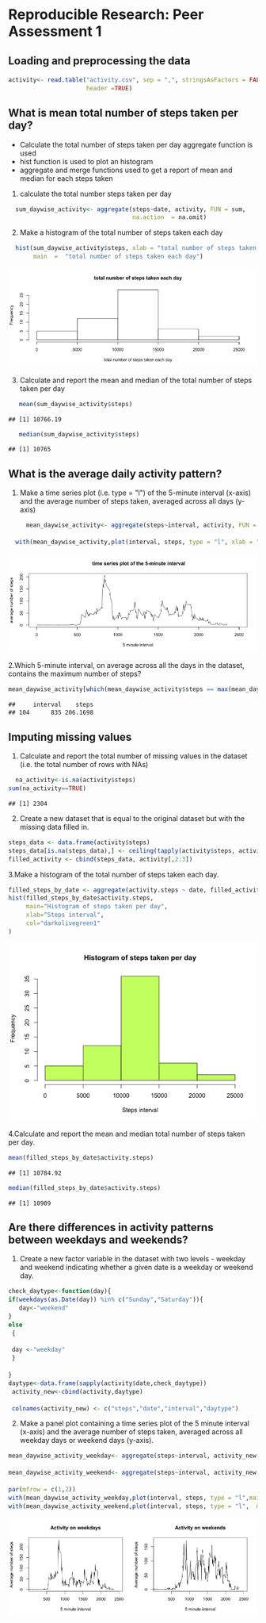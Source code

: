 # Reproducible Research: Peer Assessment 1


## Loading and preprocessing the data

```r
activity<- read.table("activity.csv", sep = ",", stringsAsFactors = FALSE , 
                      header =TRUE)
```

## What is mean total number of steps taken per day?
- Calculate the total number of steps taken per day aggregate function is used
- hist function is used to plot an histogram
- aggregate and merge functions used to get a report of mean and median for each steps taken

1. calculate the total number steps taken per day


```r
  sum_daywise_activity<- aggregate(steps~date, activity, FUN = sum, 
                                   na.action  = na.omit)
```

2. Make a histogram of the total number of steps taken each day


```r
  hist(sum_daywise_activity$steps, xlab = "total number of steps taken each day", 
       main  =  "total number of steps taken each day")
```

![](PA1_template_files/figure-html/unnamed-chunk-3-1.png) 

3. Calculate and report the mean and median of the total number of steps taken per day


```r
   mean(sum_daywise_activity$steps)
```

```
## [1] 10766.19
```

```r
   median(sum_daywise_activity$steps)
```

```
## [1] 10765
```

## What is the average daily activity pattern?
1.  Make a time series plot (i.e. type = "l") of the 5-minute interval (x-axis) and the average number of steps taken, averaged across all days (y-axis)

```r
     mean_daywise_activity<- aggregate(steps~interval, activity, FUN = mean, na.action = na.omit)

  with(mean_daywise_activity,plot(interval, steps, type = "l", xlab = "5 minute interval", ylab = "average number of steps", main = " time series plot of the 5-minute interval", xlim = c(0,2500)))
```

![](PA1_template_files/figure-html/unnamed-chunk-5-1.png) 

2.Which 5-minute interval, on average across all the days in the dataset, contains the maximum number of steps?

```r
mean_daywise_activity[which(mean_daywise_activity$steps == max(mean_daywise_activity$steps, na.rm = TRUE)),]
```

```
##     interval    steps
## 104      835 206.1698
```

## Imputing missing values
1.  Calculate and report the total number of missing values in the dataset (i.e. the total number of rows with NAs)


```r
  na_activity<-is.na(activity$steps)
sum(na_activity==TRUE)
```

```
## [1] 2304
```
2. Create a new dataset that is equal to the original dataset but with the missing data filled in.

```r
steps_data <- data.frame(activity$steps)
steps_data[is.na(steps_data),] <- ceiling(tapply(activity$steps, activity$interval, mean, na.rm=TRUE))
filled_activity <- cbind(steps_data, activity[,2:3])
```
3.Make a histogram of the total number of steps taken each day.

```r
filled_steps_by_date <- aggregate(activity.steps ~ date, filled_activity, sum)
hist(filled_steps_by_date$activity.steps,
     main="Histogram of steps taken per day",
     xlab="Steps interval",
     col="darkolivegreen1"
)
```

![](PA1_template_files/figure-html/unnamed-chunk-9-1.png) 

4.Calculate and report the mean and median total number of steps taken per day.

```r
mean(filled_steps_by_date$activity.steps)
```

```
## [1] 10784.92
```

```r
median(filled_steps_by_date$activity.steps)
```

```
## [1] 10909
```
## Are there differences in activity patterns between weekdays and weekends?
1. Create a new factor variable in the dataset with two levels - weekday and weekend indicating whether a given date is a weekday or weekend day.


```r
check_daytype<-function(day){
if(weekdays(as.Date(day)) %in% c("Sunday","Saturday")){
   day<-"weekend"
}
else
 {
   
 day <-"weekday"
 }
  
}
daytype<-data.frame(sapply(activity$date,check_daytype))
 activity_new<-cbind(activity,daytype)
 
 colnames(activity_new) <- c("steps","date","interval","daytype")
```
2. Make a panel plot containing a time series plot of the 5 minute interval (x-axis) and the average number of steps taken, averaged across all weekday days or weekend days (y-axis).

```r
mean_daywise_activity_weekday<- aggregate(steps~interval, activity_new[activity_new$daytype == "weekday",], FUN = mean, na.action = na.omit)

mean_daywise_activity_weekend<- aggregate(steps~interval, activity_new[activity_new$daytype == "weekend",], FUN = mean, na.action = na.omit)

par(mfrow = c(1,2))
with(mean_daywise_activity_weekday,plot(interval, steps, type = "l",main = "Activity on weekdays", xlab = "5 minute interval", ylab = "Average number of steps", xlim = c(100,2500)))
with(mean_daywise_activity_weekend,plot(interval, steps, type = "l",  main = "Activity on weekends", xlab = "5 minute interval", ylab = "Average number of steps",xlim = c(100,2500)))
```

![](PA1_template_files/figure-html/comparative_plots-1.png) 

